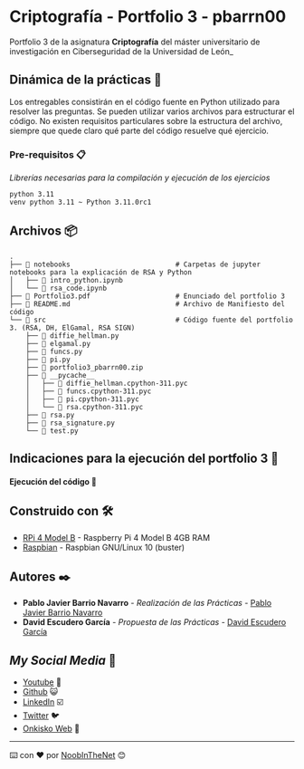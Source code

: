 # Criptografía - Portfolio 3 - pbarrn00

Portfolio 3 de la asignatura **Criptografía** del máster universitario de investigación en Ciberseguridad de la Universidad de León_

## Dinámica de la prácticas 🚀

Los entregables consistirán en el código fuente en Python utilizado para resolver las preguntas. Se pueden utilizar varios archivos para estructurar el código. No existen requisitos particulares sobre la estructura del archivo, siempre que quede claro qué parte del código resuelve qué ejercicio.

### Pre-requisitos 📋

_Librerías necesarias para la compilación y ejecución de los ejercicios_

```
python 3.11 
venv python 3.11 ~ Python 3.11.0rc1
```

## Archivos 📦

```
.
├── 📂 notebooks                          # Carpetas de jupyter notebooks para la explicación de RSA y Python
│   ├── 📄 intro_python.ipynb
│   └── 📄 rsa_code.ipynb
├── 📄 Portfolio3.pdf                     # Enunciado del portfolio 3
├── 📄 README.md                          # Archivo de Manifiesto del código
└── 📂 src                                # Código fuente del portfolio 3. (RSA, DH, ElGamal, RSA SIGN)
    ├── 📄 diffie_hellman.py
    ├── 📄 elgamal.py
    ├── 📄 funcs.py
    ├── 📄 pi.py
    ├── 📄 portfolio3_pbarrn00.zip
    ├── 📂 __pycache__
    │   ├── 📄 diffie_hellman.cpython-311.pyc
    │   ├── 📄 funcs.cpython-311.pyc
    │   ├── 📄 pi.cpython-311.pyc
    │   └── 📄 rsa.cpython-311.pyc
    ├── 📄 rsa.py
    ├── 📄 rsa_signature.py
    └── 📄 test.py
```
## Indicaciones para la ejecución del portfolio 3 📖

#### Ejecución del código 📱


## Construido con 🛠️

* [RPi 4 Model B](https://www.amazon.es/NinkBox-Actualizada-Alimentación-Interruptor-Ventilador/dp/B07ZV9C6QF) - Raspberry Pi 4 Model B 4GB RAM
* [Raspbian](https://releases.ubuntu.com/22.04/) - Raspbian GNU/Linux 10 (buster)


## Autores ✒️


* **Pablo Javier Barrio Navarro** - *Realización de las Prácticas* - [Pablo Javier Barrio Navarro](https://github.com/pbarrn00) 
* **David Escudero García** - *Propuesta de las Prácticas* - [David Escudero García](https://portalcientifico.unileon.es/investigadores/97687/detalle)

## _My Social Media_ 🔗

* [Youtube](https://www.youtube.com/channel/UC5waeaJaVlue9qGkHp4557Q)  📢
* [Github](https://github.com/pbarrn00) 😺
* [LinkedIn](https://github.com/pbarrn00) ☑️
* [Twitter](https://twitter.com/pablosky157) 🐦
* [Onkisko Web](https://onkisko.es/) 📰



---
⌨️ con ❤️ por [NoobInTheNet](https://github.com/pbarrn00) 😊
